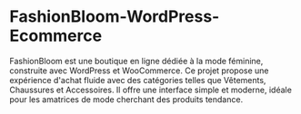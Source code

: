 # FashionBloom-WordPress-Ecommerce
FashionBloom est une boutique en ligne dédiée à la mode féminine, construite avec WordPress et WooCommerce. Ce projet propose une expérience d'achat fluide avec des catégories telles que Vêtements, Chaussures et Accessoires. Il offre une interface simple et moderne, idéale pour les amatrices de mode cherchant des produits tendance.
